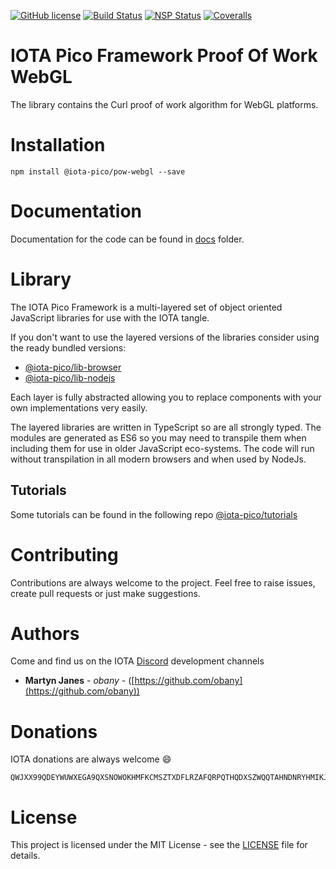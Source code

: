 [![GitHub license](https://img.shields.io/badge/license-MIT-blue.svg)](https://raw.githubusercontent.com/https://github.com/iota-pico/pow-webgl/master/LICENSE) [![Build Status](https://travis-ci.org/https://github.com/iota-pico/pow-webgl.svg?branch=master)](https://travis-ci.org/https://github.com/iota-pico/pow-webgl) [![NSP Status](https://nodesecurity.io/orgs/https://github.com/iota-pico/projects/e87b3745-994f-45db-9949-eeadd9097437/badge)](https://nodesecurity.io/orgs/https://github.com/iota-pico/projects/e87b3745-994f-45db-9949-eeadd9097437)
[![Coveralls](https://img.shields.io/coveralls/https://github.com/iota-pico/pow-webgl.svg)](https://coveralls.io/github/https://github.com/iota-pico/pow-webgl)

# IOTA Pico Framework Proof Of Work WebGL

The library contains the Curl proof of work algorithm for WebGL platforms.

# Installation

```shell
npm install @iota-pico/pow-webgl --save
```

# Documentation

Documentation for the code can be found in [docs](./docs/README.md) folder.

# Library

The IOTA Pico Framework is a multi-layered set of object oriented JavaScript libraries for use with the IOTA tangle.

If you don't want to use the layered versions of the libraries consider using the  ready bundled versions:
* [@iota-pico/lib-browser](https://github.com/iota-pico/lib-browser)
* [@iota-pico/lib-nodejs](https://github.com/iota-pico/lib-nodejs)

Each layer is fully abstracted allowing you to replace components with your own implementations very easily.

The layered libraries are written in TypeScript so are all strongly typed. The modules are generated as ES6 so you may need to transpile them when including them for use in older JavaScript eco-systems. The code will run without transpilation in all modern browsers and when used by NodeJs.

## Tutorials

Some tutorials can be found in the following repo [@iota-pico/tutorials](https://github.com/iota-pico/tutorials)


# Contributing

Contributions are always welcome to the project. Feel free to raise issues, create pull requests or just make suggestions.

# Authors

Come and find us on the IOTA [Discord](https://discordapp.com/invite/fNGZXvh) development channels

* **Martyn Janes** - *obany* - ([https://github.com/obany](https://github.com/obany))

# Donations

IOTA donations are always welcome :smile:
```shell
QWJXX99QDEYWUWXEGA9QXSNOWOKHMFKCMSZTXDFLRZAFQRPQTHQDXSZWQQTAHNDNRYHMIKJYWQLKTFHBWSAOJDHAMB
```

# License

This project is licensed under the MIT License - see the [LICENSE](./LICENSE) file for details.
